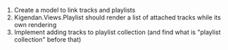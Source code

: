 1. Create a model to link tracks and playlists
2. Kigendan.Views.Playlist should render a list of attached tracks while its own rendering
3. Implement adding tracks to playlist collection (and find what is "playlist collection" before that)